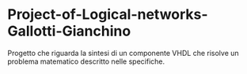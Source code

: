 # Project-of-Logical-networks-Gallotti-Gianchino

Progetto che riguarda la sintesi di un componente VHDL che risolve un problema matematico descritto nelle specifiche.
